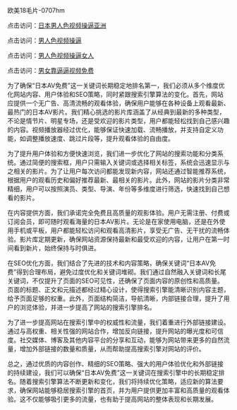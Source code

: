 欧美18毛片-0707hm


点击访问：<a href="https://bsdf-5f5.pages.dev/">日本男人色视频操逼亚洲</a>

点击访问：<a href="https://cfad.pages.dev/">男人色视频操逼</a>

点击访问：<a href="https://gfd-5xg.pages.dev/">男人色视频操逼女人</a>

点击访问：<a href="https://fdhf-454.pages.dev/">男女靠逼逼视频免费</a>


为了确保“日本AV免费”这一关键词长期稳定地排名第一，我们必须从多个维度优化网站内容、用户体验和SEO策略，同时紧跟搜索引擎算法的变化。首先，网站应提供一个无广告、高清流畅的观看体验，确保用户能够在各种设备上观看最新、最热门的日本AV影片。我们精心挑选的影片库涵盖了从经典到最新的多种类型，不论是情节片、明星专场，还是受欢迎的影片类型，用户都能轻松找到自己感兴趣的内容。视频播放器经过优化，能够保证快速加载、流畅播放，并支持自定义功能，如调整播放速度、跳过片段等，提升观看体验的自由度。

为了提升用户体验和方便快速浏览，我们进一步优化了网站的搜索功能和分类系统。通过简便的搜索框，用户只需输入关键词或选择相关标签，系统会迅速显示与之相关的影片。为了让用户每次访问都能发现新内容，网站还通过智能推荐系统，根据用户的观看历史和偏好推荐最新、最相关的影片。此外，网站的影片分类非常精细，用户可以按照演员、类型、导演、年份等多维度进行筛选，快速找到自己想看的影片。

在内容提供方面，我们承诺完全免费且高质量的观影体验。用户无需注册、付费或订阅会员，即可随时观看海量的日本AV影片。无论是在家使用电脑，还是在外使用手机或平板，用户都能轻松访问和观看高清影片，享受无广告、无干扰的流畅体验。影片库定期更新，确保网站资源保持最新和最受欢迎的内容，让用户在第一时间看到新片，始终保持与时俱进。

在SEO优化方面，我们结合了先进的技术和内容策略，确保关键词“日本AV免费”得到合理布局，避免过度优化和关键词堆砌。我们通过自然融入关键词和长尾关键词，不仅提升了页面的SEO可见性，还确保了页面内容的原创性和高质量。页面的标题、正文和元描述都经过精心设计，使得搜索引擎能清晰识别内容主题，给予页面足够的权重。此外，页面结构简洁，导航清晰，内部链接合理，提升了用户的浏览体验，并进一步提高了网站的搜索引擎排名。

为了进一步提高网站在搜索引擎中的权威性和流量，我们着重进行外部链接建设。通过与高权重、相关性强的网站合作，增加反向链接，提升网站的曝光度和可信度。社交媒体、博客及其他内容平台的分享和互动，能够为网站带来更多的自然流量，增加外部链接的数量和质量，从而帮助提高搜索引擎对网站的评价。

总之，通过优质的内容创作、精细的SEO策略、强大的用户体验优化和外部链接的持续建设，我们可以确保“日本AV免费”这一关键词在搜索引擎中的长期稳定排名。随着搜索引擎算法不断更新和变化，我们将持续优化策略，适应新的算法要求，确保网站能够稳居搜索引擎的首页，并为用户提供更加丰富和高质量的观看体验。这不仅能够吸引更多的流量，也有助于提高网站的整体表现和长期发展。




<span style="display:none;">[Canonical link](https://github.com/ff684550/55564 ）</span>
